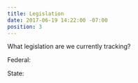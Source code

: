 ```yaml
---
title: Legislation
date: 2017-06-19 14:22:00 -07:00
position: 3
---
```


What legislation are we currently tracking?

Federal:

State:
